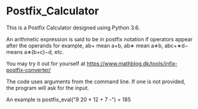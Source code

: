 # Postfix_Calculator

This is a Postfix Calculator designed using Python 3.6.

An arithmetic expression is said to be in postfix notation if operators appear after the operands for example, ab+ mean a+b, ab∗ mean a∗b, abc+∗d− means a∗(b+c)−d, etc.

You may try it out for yourself at https://www.mathblog.dk/tools/infix-postfix-converter/

The code uses arguments from the command line. If one is not provided, the program will ask for the input.

An example is postfix_eval("9 20 * 12 + 7 -") = 185
